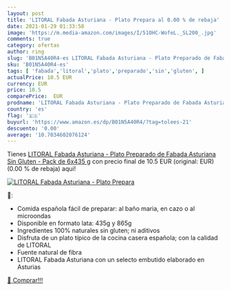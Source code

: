 ```yaml
---
layout: post
title: 'LITORAL Fabada Asturiana - Plato Prepara al 0.00 % de rebaja'
date: 2021-01-29 01:33:58
image: 'https://m.media-amazon.com/images/I/51OHC-WofeL._SL200_.jpg'
comments: true
category: ofertas
author: ring
slug: 'B01N5A40R4-es LITORAL Fabada Asturiana - Plato Preparado de Fabada...'
sku: 'B01N5A40R4-es'
tags: [ 'fabada','litoral','plato','preparado','sin','gluten', ]
actualPrice: 10.5 EUR
currency: EUR
price: 10.5
comparePrice:  EUR
prodname: 'LITORAL Fabada Asturiana - Plato Preparado de Fabada Asturiana Sin Gluten - Pack de 6x435 g'
country: 'es'
flag: '🇪🇸'
buyurl: 'https://www.amazon.es/dp/B01N5A40R4/?tag=tolees-21'
descuento: '0.00'
average: '10.7034602076124'
---
```


Tienes [LITORAL Fabada Asturiana - Plato Preparado de Fabada Asturiana Sin Gluten - Pack de 6x435 g](https://www.amazon.es/dp/B01N5A40R4/?tag=tolees-21) con precio final de  10.5 EUR (original:  EUR) (0.00 %  de rebaja) aqui!

[![LITORAL Fabada Asturiana - Plato Prepara](https://m.media-amazon.com/images/I/51OHC-WofeL._SL200_.jpg)](https://www.amazon.es/dp/B01N5A40R4/?tag=tolees-21)

🔎:

- Comida española fácil de preparar: al baño maria, en cazo o al microondas
- Disponible en formato lata: 435g y 865g
- Ingredientes 100% naturales sin gluten; ni aditivos
- Disfruta de un plato típico de la cocina casera española; con la calidad de LITORAL
- Fuente natural de fibra
- LITORAL Fabada Asturiana con un selecto embutido elaborado en Asturias

[🛒 Comprar!!!](https://www.amazon.es/dp/B01N5A40R4/?tag=tolees-21)
